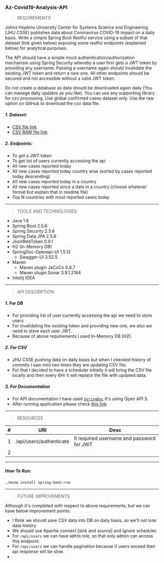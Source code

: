 ### Az-Covid19-Analysis-API
> REQUIREMENTS

Johns Hopkins University Center for Systems Science and Engineering (JHU CSSE) publishes data about Coronavirus COVID-19 impact on a daily basis.
Write a simple Spring Boot Restful service using a subset of that dataset (link
given below) exposing some restful endpoints (explained below) for analytical purposes.

The API should have a simple mock authentication/authorization mechanism using Spring
Security whereby a user first gets a JWT token by providing any username. Passing a
username again should invalidate the existing JWT token and return a new one. All other
endpoints should be secured and not accessible without a valid JWT token.

Do not create a database as data should be downloaded again daily (You can manage daily
updates as you like). You can use any supporting library for csv processing. Use global
confirmed cases dataset only.
Use the raw option on GitHub to download the csv data file.
##### 1. Dataset:
* [CSV file link](https://github.com/CSSEGISandData/COVID-19/blob/master/csse_covid_19_data/csse_covid_19_time_series/time_series_covid19_confirmed_global.csv)
* [CSV RAW file link](https://raw.githubusercontent.com/CSSEGISandData/COVID-19/master/csse_covid_19_data/csse_covid_19_time_series/time_series_covid19_confirmed_global.csv)
##### 2. Endpoints:
* To get a JWT token
* To get list of users currently accessing the api
* All new cases reported today
* All new cases reported today country wise (sorted by cases reported today descending) 
* All new cases reported today in a country
* All new cases reported since a date in a country (choose whatever format but explain that in readme file)
* Top N countries with most reported cases today
---
> TOOLS AND TECHNOLOGIES:
* Java 1.8
* Spring Boot 2.5.6
* Spring Security 2.5.6
* Spring Data JPA 2.5.6
* JsonWebToken 0.9.1
* H2 (In-Memory DB)
* SpringDoc-Openapi-UI 1.5.12
  * Swagger-UI 3.52.5
* Maven
  * Maven plugin JaCoCo 0.8.7
  * Maven plugin Sonar 3.9.1.2184
* Intellij IDEA
---

> API DESCRIPTION 
##### 1. For DB
* For providing list of user currently accessing the api we need to store users
* For invalidating the existing token and providing new one, we also we need to store each user JWT.
* Because of above requirements I used In-Memory DB (H2).
##### 2. For CSV
* JHU CSSE pushing data on daily basis but when I checked history of commits I saw mini two times they are updating CSV file.
* For that I decided to have a scheduler initially it will bring the CSV file locally and then every 6Hr it will replace the file with updated data.
##### 3. For Documentation
* For API documentation I have used [`SpringDoc`](https://springdoc.org/) It's using Open API 3.
* After running application please check [this link](http://localhost:8081/swagger-ui/index.html)
---

> RESOURCES

| # | URI | Desc |
--- | --- | ---- |
1   | /api/users/authenticate | It required username and password for JWT |
2   | | |
---

##### How To Run:
```
./mvnw install spring-boot:run
```
---

> FUTURE IMPROVEMENTS

Although it's completed with respect to above requirements, but we can have below improvement points:
* I think we should save CSV data into DB on daily basis, so we'll not lose data history
* We should use Apache connect [sink and source] and ignore scheduler.
* For `/api/users` we can have `ADMIN` role, so that only admin can access this endpoint.
* For `/api/users` we can handle pagination because if users exceed then api response will be slow.
* 